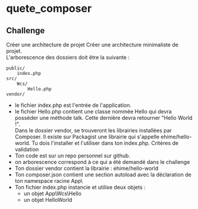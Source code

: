# quete_composer

## Challenge
Créer une architecture de projet
Créer une architecture minimaliste de projet.  
L'arborescence des dossiers doit être la suivante :
```
public/
    index.php
src/
    Wcs/
        Hello.php
vendor/
```
* le fichier index.php est l'entrée de l'application.
* le fichier Hello.php contient une classe nommée Hello qui devra posséder une méthode talk. Cette dernière devra retourner "Hello World !".  
Dans le dossier vendor, se trouveront les librairies installées par Composer. Il existe sur Packagist une librairie qui s'appelle ehime/hello-world. Tu dois l'installer et l'utiliser dans ton index.php.
Critères de validation
* Ton code est sur un repo personnel sur github.
* on arborescence correspond à ce qui a été demandé dans le challenge
* Ton dossier vendor contient la librairie : ehime/hello-world
* Ton composer.json contient une section autoload avec la déclaration de ton namespace racine App\
* Ton fichier index.php instancie et utilise deux objets :
  * un objet App\Wcs\Hello
  * un objet HelloWorld
